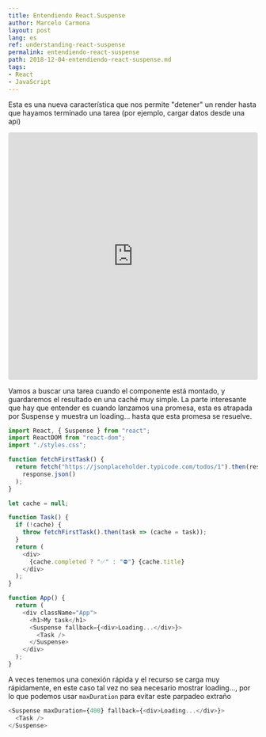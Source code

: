 ```yaml
---
title: Entendiendo React.Suspense
author: Marcelo Carmona
layout: post
lang: es
ref: understanding-react-suspense
permalink: entendiendo-react-suspense
path: 2018-12-04-entendiendo-react-suspense.md
tags:
- React
- JavaScript
---
```


Esta es una nueva característica que nos permite "detener" un render hasta que hayamos terminado una tarea (por ejemplo, cargar datos desde una api)

<iframe src="https://codesandbox.io/embed/6wnrnmyq43" style="width:100%; height:500px; border:0; border-radius: 4px; overflow:hidden;" sandbox="allow-modals allow-forms allow-popups allow-scripts allow-same-origin"></iframe>

Vamos a buscar una tarea cuando el componente está montado, y guardaremos el resultado en una caché muy simple. La parte interesante que hay que entender es cuando lanzamos una promesa, esta es atrapada por Suspense y muestra un loading... hasta que esta promesa se resuelve.

```javascript
import React, { Suspense } from "react";
import ReactDOM from "react-dom";
import "./styles.css";

function fetchFirstTask() {
  return fetch("https://jsonplaceholder.typicode.com/todos/1").then(response =>
    response.json()
  );
}

let cache = null;

function Task() {
  if (!cache) {
    throw fetchFirstTask().then(task => (cache = task));
  }
  return (
    <div>
      {cache.completed ? "✅" : "⛔️"} {cache.title}
    </div>
  );
}

function App() {
  return (
    <div className="App">
      <h1>My task</h1>
      <Suspense fallback={<div>Loading...</div>}>
        <Task />
      </Suspense>
    </div>
  );
}
```

A veces tenemos una conexión rápida y el recurso se carga muy rápidamente, en este caso tal vez no sea necesario mostrar loading..., por lo que podemos usar `maxDuration` para evitar este parpadeo extraño

```javascript
<Suspense maxDuration={400} fallback={<div>Loading...</div>}>
  <Task />
</Suspense>
```
